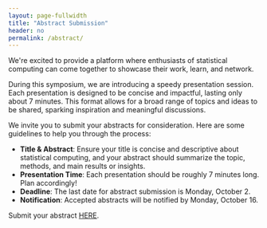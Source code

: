 ```yaml
---
layout: page-fullwidth
title: "Abstract Submission"
header: no
permalink: /abstract/
---
```


We're excited to provide a platform where enthusiasts of statistical computing can come together to showcase their work, learn, and network. 


During this symposium, we are introducing a speedy presentation session. Each presentation is designed to be concise and impactful, lasting only about 7 minutes. This format allows for a broad range of topics and ideas to be shared, sparking inspiration and meaningful discussions.


We invite you to submit your abstracts for consideration. Here are some guidelines to help you through the process:

+ **Title & Abstract**: Ensure your title is concise and descriptive about statistical computing, and your abstract should summarize the topic, methods, and main results or insights.
+ **Presentation Time**: Each presentation should be roughly 7 minutes long. Plan accordingly!
+ **Deadline**: The last date for abstract submission is Monday, October 2.
+ **Notification**: Accepted abstracts will be notified by Monday, October 16.

Submit your abstract [HERE](https://docs.google.com/forms/d/e/1FAIpQLSfUW5lvPj_otbepGISub0bXnrvRiLzjxIhH1A32prvQezPfyA/viewform).

